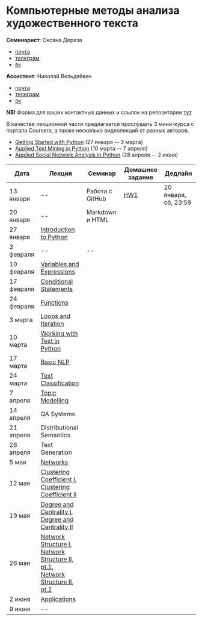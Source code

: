 # Компьютерные методы анализа художественного текста

**Семинарист**: Оксана Дереза

* [почта](mailto:oksana.dereza@gmail.com)
* [телеграм](https://t.me/ancatmara)
* [вк](https://vk.com/ancatmara)

**Ассистент**: Николай Вельдяйкин

* [почта](mailto:noveldyaykin@edu.hse.ru)
* [телеграм](https://t.me/NickVeld)
* [вк](https://vk.com/kolabnya)

**NB!** Форма для ваших контактных данных и ссылок на репозитории [тут](https://goo.gl/forms/AJP9dV837DScXt9g1).

В качестве лекционной части предлагается прослушать 3 мини-курса с портала Coursera, а также несколько видеолекций от разных авторов.
* [Getting Started with Python](https://www.coursera.org/learn/python/home/welcome) (27 января -- 3 марта)
* [Applied Text Mining in Python](https://www.coursera.org/learn/python-text-mining/home/welcome) (10 марта -- 7 апреля)
* [Applied Social Network Analysis in Python](https://www.coursera.org/learn/python-social-network-analysis/home/welcome) (28 апреля -- 2 июня)

| Дата | Лекция | Семинар | Домашнее задание | Дедлайн |
|------|--------|---------|------------------|---------|
|13 января|--|Работа с GitHub|[HW1](https://github.com/ancatmara/python-for-dh/blob/master/Homeworks/HW1.md)|20 января, сб, 23:59
|20 января|--|Markdown и HTML||
|27 января|[Introduction to Python](https://www.coursera.org/learn/python/lecture/42bfN/1-4-writing-paragraphs-of-code )|||
|3 февраля |--|--||
|10 февраля|[Variables and Expressions](https://www.coursera.org/learn/python/lecture/YzVMj/2-1-expressions)|||
|17 февраля|[Conditional Statements](https://www.coursera.org/learn/python/lecture/e17Xm/3-1-conditional-statements)|||
|24 февраля|[Functions](https://www.coursera.org/learn/python/lecture/M01HR/4-1-using-functions)|||
|3 марта|[Loops and Iteration](https://www.coursera.org/learn/python/lecture/hd0e1/5-1-loops-and-iteration)|||
|10 марта|[Working with Text in Python](https://www.coursera.org/learn/python-text-mining/lecture/y5C24/introduction-to-text-mining)|||
|17 марта|[Basic NLP](https://www.coursera.org/learn/python-text-mining/lecture/AZCCB/basic-natural-language-processing)|||
|24 марта|[Text Classification](https://www.coursera.org/learn/python-text-mining/lecture/H05Dd/text-classification)|||
|7 апреля|[Topic Modelling](https://www.coursera.org/learn/python-text-mining/lecture/DpNWl/semantic-text-similarity)|||
|14 апреля|QA Systems|||
|21 апреля|Distributional Semantics|||
|28 апреля|Text Generation|||
|5 мая|[Networks](https://www.coursera.org/learn/python-social-network-analysis/lecture/moENa/networks-definition-and-why-we-study-them)|||
|12 мая|[Clustering Coefficient I](https://www.coursera.org/learn/python-social-network-analysis/lecture/ZhNvi/clustering-coefficient), <br> [Clustering Coefficient II](https://www.dropbox.com/s/8e7r64lw3ngvnal/LingNet-Lecture2.mp4?dl=0)|||
|19 мая|[Degree and Centrality I](https://www.coursera.org/learn/python-social-network-analysis/lecture/noB1S/degree-and-closeness-centrality), <br> [Degree and Centrality II](https://www.dropbox.com/s/qby0u393762cu2z/LingNet-Lecture3.mp4?dl=0)|||
|26 мая|[Network Structure I](https://www.dropbox.com/s/w3vz5l1zcev4c1n/LingNet-Lecture4.mp4?dl=0), <br> [Network Structure II, pt.1](https://www.dropbox.com/s/uiydgnahmlj89p6/LingNet-Lecture5.1.mp4?dl=0), <br> [Network Structure II, pt.2](https://www.dropbox.com/s/t5vjp0kyzpefoii/LingNet-Lecture5.2.mp4?dl=0)|||
|2 июня|[Applications](https://www.coursera.org/learn/python-social-network-analysis/lecture/abipd/preferential-attachment-model)||||
|9 июня|--|||
